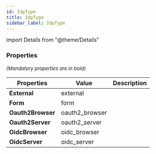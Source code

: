 ```yaml
---
id: IdpType
title: IdpType
sidebar_label: IdpType
---
```


import Details from "@theme/Details"




### Properties

<font size="2"><i>(Mandatory properties are in bold)</i></font>

| Properties | Value | Description |
| --------- | ---- | ----------- |
| **External** | external |  |
| **Form** | form |  |
| **Oauth2Browser** | oauth2_browser |  |
| **Oauth2Server** | oauth2_server |  |
| **OidcBrowser** | oidc_browser |  |
| **OidcServer** | oidc_server |  |


